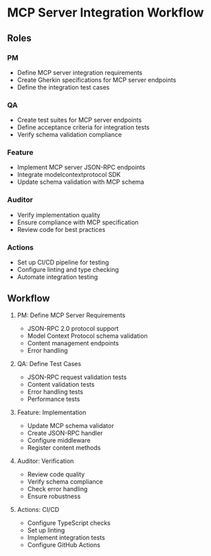 # MCP Server Integration Workflow

## Roles

### PM
- Define MCP server integration requirements
- Create Gherkin specifications for MCP server endpoints
- Define the integration test cases

### QA
- Create test suites for MCP server endpoints
- Define acceptance criteria for integration tests
- Verify schema validation compliance

### Feature
- Implement MCP server JSON-RPC endpoints
- Integrate modelcontextprotocol SDK
- Update schema validation with MCP schema

### Auditor
- Verify implementation quality
- Ensure compliance with MCP specification
- Review code for best practices

### Actions
- Set up CI/CD pipeline for testing
- Configure linting and type checking
- Automate integration testing

## Workflow

1. PM: Define MCP Server Requirements
   - JSON-RPC 2.0 protocol support
   - Model Context Protocol schema validation
   - Content management endpoints
   - Error handling

2. QA: Define Test Cases
   - JSON-RPC request validation tests
   - Content validation tests
   - Error handling tests
   - Performance tests

3. Feature: Implementation
   - Update MCP schema validator
   - Create JSON-RPC handler
   - Configure middleware
   - Register content methods

4. Auditor: Verification
   - Review code quality
   - Verify schema compliance
   - Check error handling
   - Ensure robustness

5. Actions: CI/CD
   - Configure TypeScript checks
   - Set up linting
   - Implement integration tests
   - Configure GitHub Actions
